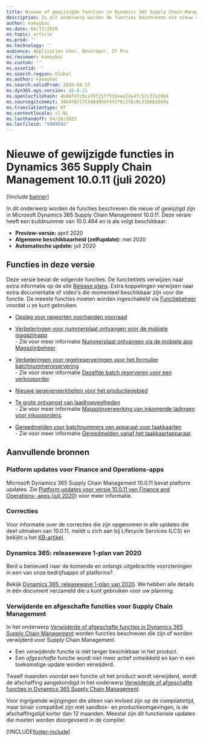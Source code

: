 ```yaml
---
title: Nieuwe of gewijzigde functies in Dynamics 365 Supply Chain Management 10.0.11 (juni 2020)
description: In dit onderwerp worden de functies beschreven die nieuw of gewijzigd zijn in Dynamics 365 Supply Chain Management 10.0.11.
author: kamaybac
ms.date: 04/17/2020
ms.topic: article
ms.prod: ''
ms.technology: ''
audience: Application User, Developer, IT Pro
ms.reviewer: kamaybac
ms.custom: ''
ms.assetid: ''
ms.search.region: Global
ms.author: kamaybac
ms.search.validFrom: 2020-04-17
ms.dyn365.ops.version: 10.0.11
ms.openlocfilehash: 4b66fd7c0ca79f21ff51beee22e4fc57c37a1904
ms.sourcegitcommit: 34b478f175348d99df4f2f0c2f6c0c21b6b2660a
ms.translationtype: HT
ms.contentlocale: nl-NL
ms.lasthandoff: 04/16/2021
ms.locfileid: "5909592"
---
```

# <a name="whats-new-or-changed-in-dynamics-365-supply-chain-management-10011-july-2020"></a>Nieuwe of gewijzigde functies in Dynamics 365 Supply Chain Management 10.0.11 (juli 2020)

[!include [banner](../includes/banner.md)]

In dit onderwerp worden de functies beschreven die nieuw of gewijzigd zijn in Microsoft Dynamics 365 Supply Chain Management 10.0.11. Deze versie heeft een buildnummer van 10.0.464 en is als volgt beschikbaar:

- **Preview-versie:** april 2020
- **Algemene beschikbaarheid (zelfupdate):** mei 2020
- **Automatische update:** juli 2020

## <a name="features-included-in-this-release"></a>Functies in deze versie

Deze versie bevat de volgende functies. De functietitels verwijzen naar extra informatie op de site [Release plans](/dynamics365/release-plans/). Extra koppelingen verwijzen naar extra documentatie of video's die momenteel beschikbaar zijn voor die functie. De meeste functies moeten worden ingeschakeld via [Functiebeheer](../../fin-ops-core/fin-ops/get-started/feature-management/feature-management-overview.md) voordat u ze kunt gebruiken.

- [Opslag voor rapporten voorhanden voorraad](/dynamics365-release-plan/2020wave1/dynamics365-supply-chain-management/inventory-on-hand-report-storage)

- [Verbeteringen voor nummerplaat ontvangen voor de mobiele magazijnapp](/dynamics365-release-plan/2020wave1/dynamics365-supply-chain-management/license-plate-receiving-enhancements-warehousing-mobile-app)<br> - Zie voor meer informatie [Nummerplaat ontvangen via de mobiele app Magazijnbeheer](../warehousing/warehousing-mobile-device-app-license-plate-receiving.md).

- [Verbeteringen voor regelreserveringen voor het formulier batchnummerreservering](/dynamics365-release-plan/2020wave1/dynamics365-supply-chain-management/line-reservation-enhancements-batch-number-reservation-form)<br> - Zie voor meer informatie [Dezelfde batch reserveren voor een verkooporder](../sales-marketing/reserve-same-batch-sales-order.md).

- [Nieuwe gegevensentiteiten voor het productiegebied](/dynamics365-release-plan/2020wave1/dynamics365-supply-chain-management/new-data-entities-manufacturing-area)

- [Te grote ontvangst van laadhoeveelheden](/dynamics365-release-plan/2020wave1/dynamics365-supply-chain-management/warehouse-management-inbound-load-management-enhancement)<br> - Zie voor meer informatie [Magazijnverwerking van inkomende ladingen voor inkooporders](../warehousing/inbound-load-handling.md).

- [Gereedmelden voor batchnummers van apparaat voor taakkaarten](/dynamics365-release-plan/2020wave1/dynamics365-supply-chain-management/report-as-finished-batch-numbers-job-card-device)<br> - Zie voor meer informatie [Gereedmelden vanaf het taakkaartapparaat](../production-control/report-finished-job-device.md).

## <a name="additional-resources"></a>Aanvullende bronnen

### <a name="platform-updates-for-finance-and-operations-apps"></a>Platform updates voor Finance and Operations-apps

Microsoft Dynamics 365 Supply Chain Management 10.0.11 bevat platform updates. Zie [Platform updates voor versie 10.0.11 van Finance and Operations- apps (juli 2020)](../../fin-ops-core/dev-itpro/get-started/whats-new-platform-update-35.md) voor meer informatie.

### <a name="bug-fixes"></a>Correcties

Voor informatie over de correcties die zijn opgenomen in alle updates die deel uitmaken van 10.0.11, meldt u zich aan bij Lifecycle Services (LCS) en bekijkt u het [KB-artikel](https://fix.lcs.dynamics.com/Issue/Details?bugId=438264&dbType=3&qc=d7dbe350d53c7743949f6afa556ea8d19b4fc1d3e16824e1a2eef32e0c3b300a).

### <a name="dynamics-365-2020-release-wave-1-plan"></a>Dynamics 365: releasewave 1-plan van 2020

Bent u benieuwd naar de komende en onlangs uitgebrachte voorzieningen in een van onze bedrijfsapps of platforms?

Bekijk [Dynamics 365: releasewave 1-plan van 2020](/dynamics365-release-plan/2020wave1/index). We hebben alle details in één document verzameld die u kunt gebruiken voor uw planning.

### <a name="removed-and-deprecated-supply-chain-management-features"></a>Verwijderde en afgeschafte functies voor Supply Chain Management

In het onderwerp [Verwijderde of afgeschafte functies in Dynamics 365 Supply Chain Management](removed-deprecated-features-scm-updates.md) worden functies beschreven die zijn of worden verwijderd voor Supply Chain Management.

- Een *verwijderde* functie is niet langer beschikbaar in het product.
- Een *afgeschafte* functie wordt niet meer actief ontwikkeld en kan in een toekomstige update worden verwijderd.

Twaalf maanden voordat een functie uit het product wordt verwijderd, wordt de afschaffing aangekondigd in het onderwerp [Verwijderde of afgeschafte functies in Dynamics 365 Supply Chain Management](removed-deprecated-features-scm-updates.md).

Voor ingrijpende wijzigingen die alleen van invloed zijn op de compilatietijd, maar binair compatibel zijn met sandbox- en productieomgevingen, is de afschaffingstijd korter dan 12 maanden. Meestal zijn dit functionele updates die moeten worden doorgevoerd in de compiler.


[!INCLUDE[footer-include](../../includes/footer-banner.md)]